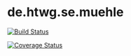 # de.htwg.se.muehle

[![Build Status](https://travis-ci.org/CesimK/de.htwg.se.muehle.svg?branch=master)](https://travis-ci.org/CesimK/de.htwg.se.muehle)

[![Coverage Status](https://coveralls.io/repos/github/CesimK/de.htwg.se.muehle/badge.svg?branch=master)](https://coveralls.io/github/CesimK/de.htwg.se.muehle?branch=master)
